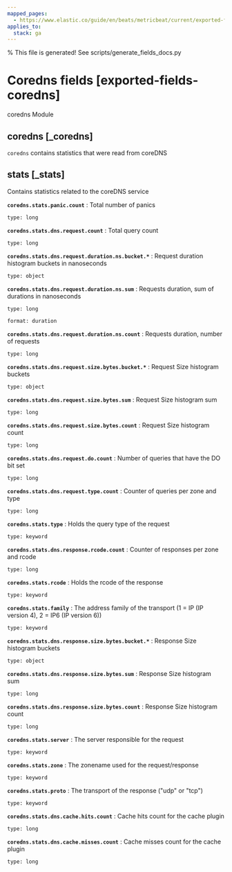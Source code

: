 ```yaml
---
mapped_pages:
  - https://www.elastic.co/guide/en/beats/metricbeat/current/exported-fields-coredns.html
applies_to:
  stack: ga
---
```


% This file is generated! See scripts/generate_fields_docs.py

# Coredns fields [exported-fields-coredns]

coredns Module

## coredns [_coredns]

`coredns` contains statistics that were read from coreDNS

## stats [_stats]

Contains statistics related to the coreDNS service

**`coredns.stats.panic.count`**
:   Total number of panics

    type: long


**`coredns.stats.dns.request.count`**
:   Total query count

    type: long


**`coredns.stats.dns.request.duration.ns.bucket.*`**
:   Request duration histogram buckets in nanoseconds

    type: object


**`coredns.stats.dns.request.duration.ns.sum`**
:   Requests duration, sum of durations in nanoseconds

    type: long

    format: duration


**`coredns.stats.dns.request.duration.ns.count`**
:   Requests duration, number of requests

    type: long


**`coredns.stats.dns.request.size.bytes.bucket.*`**
:   Request Size histogram buckets

    type: object


**`coredns.stats.dns.request.size.bytes.sum`**
:   Request Size histogram sum

    type: long


**`coredns.stats.dns.request.size.bytes.count`**
:   Request Size histogram count

    type: long


**`coredns.stats.dns.request.do.count`**
:   Number of queries that have the DO bit set

    type: long


**`coredns.stats.dns.request.type.count`**
:   Counter of queries per zone and type

    type: long


**`coredns.stats.type`**
:   Holds the query type of the request

    type: keyword


**`coredns.stats.dns.response.rcode.count`**
:   Counter of responses per zone and rcode

    type: long


**`coredns.stats.rcode`**
:   Holds the rcode of the response

    type: keyword


**`coredns.stats.family`**
:   The address family of the transport (1 = IP (IP version 4), 2 = IP6 (IP version 6))

    type: keyword


**`coredns.stats.dns.response.size.bytes.bucket.*`**
:   Response Size histogram buckets

    type: object


**`coredns.stats.dns.response.size.bytes.sum`**
:   Response Size histogram sum

    type: long


**`coredns.stats.dns.response.size.bytes.count`**
:   Response Size histogram count

    type: long


**`coredns.stats.server`**
:   The server responsible for the request

    type: keyword


**`coredns.stats.zone`**
:   The zonename used for the request/response

    type: keyword


**`coredns.stats.proto`**
:   The transport of the response ("udp" or "tcp")

    type: keyword


**`coredns.stats.dns.cache.hits.count`**
:   Cache hits count for the cache plugin

    type: long


**`coredns.stats.dns.cache.misses.count`**
:   Cache misses count for the cache plugin

    type: long


